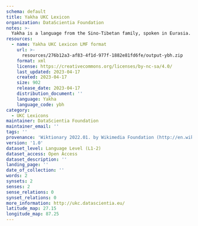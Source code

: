 ```yaml
---
schema: default
title: Yakha UKC Lexicon
organization: DataScientia Foundation
notes: >-
  Yakha is a language from the Sino-Tibetan family, spoken in Eurasia. The UKC Lexicon of Yakha is represented as a lexico-semantic network. It consists of words, word senses, synsets, as well as sense-level and synset-level relationships.
resources:
  - name: Yakha UKC Lexicon LMF format
    url: >-
      resources/276b12a3-af83-4f1d-977f-1882e81fd6fe/output-ybh.zip
    format: xml
    license: https://creativecommons.org/licenses/by-nc-sa/4.0/
    last_updated: 2023-04-17
    created: 2023-04-17
    size: 902
    release_date: 2023-04-17
    distribution_document: ''
    language: Yakha
    language_code: ybh
category:
  - UKC Lexicons
maintainer: DataScientia Foundation
maintainer_email: ''
tags: ''
provenance: 'Wiktionary 2022.01. by Wikimedia Foundation (http://en.wiktionary.org); Princeton WordNet 2.1 by Princeton University (https://wordnet.princeton.edu)'
version: '1.0'
dataset_level: Language Level (L1-2)
dataset_access: Open Access
dataset_description: ''
landing_page: ''
date_of_collection: ''
words: 2
synsets: 2
senses: 2
sense_relations: 0
synset_relations: 0
more_information: http://ukc.datascientia.eu/
latitude_map: 27.15
longitude_map: 87.25
---
```

